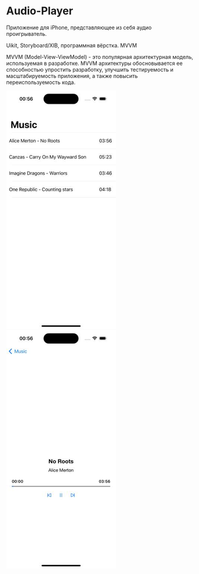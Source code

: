 # Audio-Player

Приложение для iPhone, представляющее из себя аудио проигрыватель.

Uikit, Storyboard/XIB, программная вёрстка. MVVM

MVVM (Model-View-ViewModel) - это популярная архитектурная модель, используемая в разработке. MVVM архитектуры обосновывается ее способностью упростить разработку, улучшить тестируемость и масштабируемость приложения, а также повысить переиспользуемость кода.

![Alt-MainScreen](https://github.com/skokdmitriy/Audio-Player/blob/main/Screenshots/1.jpg) 
![Alt-SecondScreen](https://github.com/skokdmitriy/Audio-Player/blob/main/Screenshots/2.jpg)
